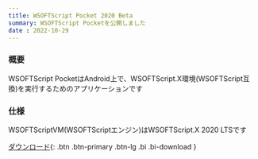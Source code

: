 ```yaml
---
title: WSOFTScript Pocket 2020 Beta
summary: WSOFTScript Pocketを公開しました
date : 2022-10-29
---
```

### 概要
WSOFTScript PocketはAndroid上で、WSOFTScript.X環境(WSOFTScript互換)を実行するためのアプリケーションです
### 仕様
WSOFTScriptVM(WSOFTScriptエンジン)はWSOFTScript.X 2020 LTSです

[ ダウンロード](https://download.wsoft.ws/WS00065){: .btn .btn-primary .btn-lg .bi .bi-download }